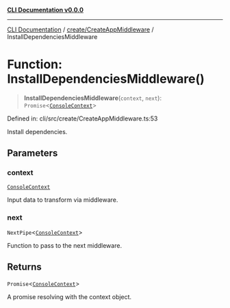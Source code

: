 [**CLI Documentation v0.0.0**](../../../README.md)

***

[CLI Documentation](../../../modules.md) / [create/CreateAppMiddleware](../README.md) / InstallDependenciesMiddleware

# Function: InstallDependenciesMiddleware()

> **InstallDependenciesMiddleware**(`context`, `next`): `Promise`\<[`ConsoleContext`](../../../declarations/interfaces/ConsoleContext.md)\>

Defined in: cli/src/create/CreateAppMiddleware.ts:53

Install dependencies.

## Parameters

### context

[`ConsoleContext`](../../../declarations/interfaces/ConsoleContext.md)

Input data to transform via middleware.

### next

`NextPipe`\<[`ConsoleContext`](../../../declarations/interfaces/ConsoleContext.md)\>

Function to pass to the next middleware.

## Returns

`Promise`\<[`ConsoleContext`](../../../declarations/interfaces/ConsoleContext.md)\>

A promise resolving with the context object.
